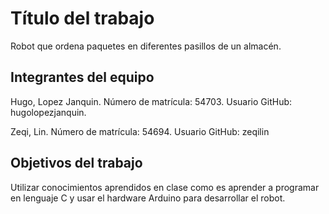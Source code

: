 # Título del trabajo

Robot que ordena paquetes en diferentes pasillos de un almacén.

## Integrantes del equipo

Hugo, Lopez Janquin. Número de matrícula: 54703. Usuario GitHub: hugolopezjanquin.

Zeqi, Lin. Número de matrícula: 54694. Usuario GitHub: zeqilin

## Objetivos del trabajo

Utilizar conocimientos aprendidos en clase como es aprender a programar en lenguaje C y usar el hardware Arduino para desarrollar el robot.
